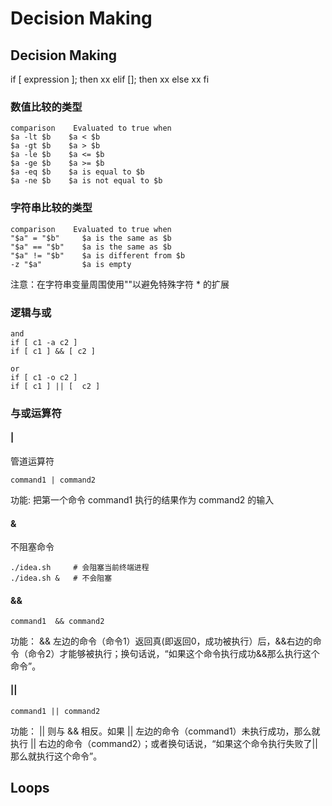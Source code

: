 # Decision Making

## Decision Making
if [ expression ]; then
    xx
elif []; then
    xx
else
    xx
fi

### 数值比较的类型
```shell
comparison    Evaluated to true when
$a -lt $b    $a < $b
$a -gt $b    $a > $b
$a -le $b    $a <= $b
$a -ge $b    $a >= $b
$a -eq $b    $a is equal to $b
$a -ne $b    $a is not equal to $b
```

### 字符串比较的类型
```shell
comparison    Evaluated to true when
"$a" = "$b"     $a is the same as $b
"$a" == "$b"    $a is the same as $b
"$a" != "$b"    $a is different from $b
-z "$a"         $a is empty
```
注意：在字符串变量周围使用""以避免特殊字符 * 的扩展

### 逻辑与或
```shell
and 
if [ c1 -a c2 ]
if [ c1 ] && [ c2 ]

or
if [ c1 -o c2 ]
if [ c1 ] || [  c2 ]
```

### 与或运算符

#### | 
管道运算符
```shell
command1 | command2
```
功能:
把第一个命令 command1 执行的结果作为 command2 的输入

#### & 
不阻塞命令
```shell
./idea.sh     # 会阻塞当前终端进程
./idea.sh &   # 不会阻塞
```

#### && 
```shell
command1  && command2
```
功能：
&& 左边的命令（命令1）返回真(即返回0，成功被执行）后，&&右边的命令（命令2）才能够被执行；换句话说，“如果这个命令执行成功&&那么执行这个命令”。

#### ||
```shell
command1 || command2
```
功能：
|| 则与 && 相反。如果 || 左边的命令（command1）未执行成功，那么就执行 || 右边的命令（command2）；或者换句话说，“如果这个命令执行失败了||那么就执行这个命令”。

## Loops

